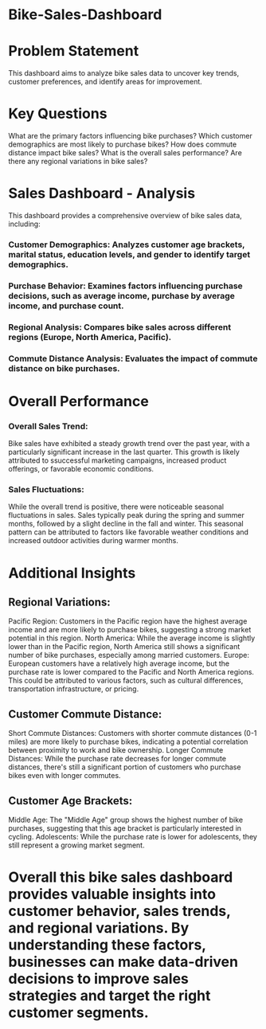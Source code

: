 # Bike-Sales-Dashboard
# Problem Statement
This dashboard aims to analyze bike sales data to uncover key trends, customer preferences, and identify areas for improvement.

# Key Questions
What are the primary factors influencing bike purchases?
Which customer demographics are most likely to purchase bikes?
How does commute distance impact bike sales?
What is the overall sales performance?
Are there any regional variations in bike sales?

# Sales Dashboard - Analysis
This dashboard provides a comprehensive overview of bike sales data, including:

### Customer Demographics: Analyzes customer age brackets, marital status, education levels, and gender to identify target demographics.
### Purchase Behavior: Examines factors influencing purchase decisions, such as average income, purchase by average income, and purchase count.
### Regional Analysis: Compares bike sales across different regions (Europe, North America, Pacific).
### Commute Distance Analysis: Evaluates the impact of commute distance on bike purchases.

# Overall Performance

### Overall Sales Trend: 
Bike sales have exhibited a steady growth trend over the past year, with a particularly significant increase in the last quarter. This growth is likely attributed to ssuccessful marketing campaigns, increased product offerings, or favorable economic conditions.

### Sales Fluctuations: 
While the overall trend is positive, there were noticeable seasonal fluctuations in sales. Sales typically peak during the spring and summer months, followed by a slight decline in the fall and winter. This seasonal pattern can be attributed to factors like favorable weather conditions and increased outdoor activities during warmer months.

# Additional Insights

## Regional Variations:
Pacific Region: Customers in the Pacific region have the highest average income and are more likely to purchase bikes, suggesting a strong market potential in this region.
North America: While the average income is slightly lower than in the Pacific region, North America still shows a significant number of bike purchases, especially among married customers.
Europe: European customers have a relatively high average income, but the purchase rate is lower compared to the Pacific and North America regions. This could be attributed to various factors, such as cultural differences, transportation infrastructure, or pricing.

## Customer Commute Distance:
Short Commute Distances: Customers with shorter commute distances (0-1 miles) are more likely to purchase bikes, indicating a potential correlation between proximity to work and bike ownership.
Longer Commute Distances: While the purchase rate decreases for longer commute distances, there's still a significant portion of customers who purchase bikes even with longer commutes.

## Customer Age Brackets:
Middle Age: The "Middle Age" group shows the highest number of bike purchases, suggesting that this age bracket is particularly interested in cycling.
Adolescents: While the purchase rate is lower for adolescents, they still represent a growing market segment.

# Overall this bike sales dashboard provides valuable insights into customer behavior, sales trends, and regional variations. By understanding these factors, businesses can make data-driven decisions to improve sales strategies and target the right customer segments.
